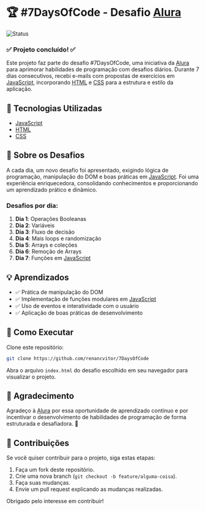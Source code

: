 # 🏆 #7DaysOfCode - Desafio [Alura](https://www.alura.com.br) 
![Status](https://img.shields.io/badge/Status-Concluído-green)

### ✅ Projeto concluído! ✅

Este projeto faz parte do desafio #7DaysOfCode, uma iniciativa da [Alura](https://www.alura.com.br) para aprimorar habilidades de programação com desafios diários. Durante 7 dias consecutivos, recebi e-mails com propostas de exercícios em [JavaScript](https://developer.mozilla.org/pt-BR/docs/Web/JavaScript), incorporando [HTML](https://developer.mozilla.org/pt-BR/docs/Web/HTML) e [CSS](https://developer.mozilla.org/pt-BR/docs/Web/CSS) para a estrutura e estilo da aplicação.

## 🚀 Tecnologias Utilizadas

- [JavaScript](https://developer.mozilla.org/pt-BR/docs/Web/JavaScript)
- [HTML](https://developer.mozilla.org/pt-BR/docs/Web/HTML)
- [CSS](https://developer.mozilla.org/pt-BR/docs/Web/CSS)

## 📌 Sobre os Desafios

A cada dia, um novo desafio foi apresentado, exigindo lógica de programação, manipulação do DOM e boas práticas em [JavaScript](https://developer.mozilla.org/pt-BR/docs/Web/JavaScript). Foi uma experiência enriquecedora, consolidando conhecimentos e proporcionando um aprendizado prático e dinâmico.

### Desafios por dia:

1. **Dia 1**: Operações Booleanas
2. **Dia 2**: Variáveis
3. **Dia 3**: Fluxo de decisão
4. **Dia 4**: Mais loops e randomização
5. **Dia 5**: Arrays e coleções
6. **Dia 6**: Remoção de Arrays
7. **Dia 7**: Funções em [JavaScript](https://developer.mozilla.org/pt-BR/docs/Web/JavaScript)

## 💡 Aprendizados

- ✅ Prática de manipulação do DOM
- ✅ Implementação de funções modulares em [JavaScript](https://developer.mozilla.org/pt-BR/docs/Web/JavaScript)
- ✅ Uso de eventos e interatividade com o usuário
- ✅ Aplicação de boas práticas de desenvolvimento

## 📝 Como Executar

Clone este repositório:

```bash
git clone https://github.com/renancvitor/7DaysOfCode
```
Abra o arquivo `index.html` do desafio escolhido em seu navegador para visualizar o projeto.

## 📢 Agradecimento

Agradeço à [Alura](https://www.alura.com.br) por essa oportunidade de aprendizado contínuo e por incentivar o desenvolvimento de habilidades de programação de forma estruturada e desafiadora. 🚀

## 🤝 Contribuições

Se você quiser contribuir para o projeto, siga estas etapas:

1. Faça um fork deste repositório.
2. Crie uma nova branch (`git checkout -b feature/alguma-coisa`).
3. Faça suas mudanças.
4. Envie um pull request explicando as mudanças realizadas.

Obrigado pelo interesse em contribuir!
